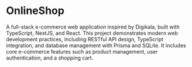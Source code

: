 # OnlineShop
A full-stack e-commerce web application inspired by Digikala, built with TypeScript, NestJS, and React. This project demonstrates modern web development practices, including RESTful API design, TypeScript integration, and database management with Prisma and SQLite. It includes core e-commerce features such as product management, user authentication, and a shopping cart.

